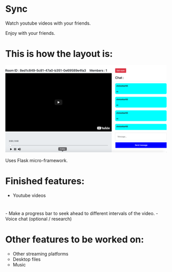 # Sync
Watch youtube videos with your friends.

Enjoy with your friends.

<h1>This is how the layout is:</h1>

<img src="/static/cover.png" alt="example">

Uses Flask micro-framework.

<h1>Finished features: </h1>
<ul style="list-style-type:disc">
    <li>Youtube videos</li>
</ul>

<h1></h1>
- Make a progress bar to seek ahead to different intervals of the video.
- Voice chat (optional / research)

<h1>Other features to be worked on:</h1>
<ul style="list-style-type:circle">
    <li>Other streaming platforms</li>
    <li>Desktop files</li>
    <li>Music</li>
</ul>

